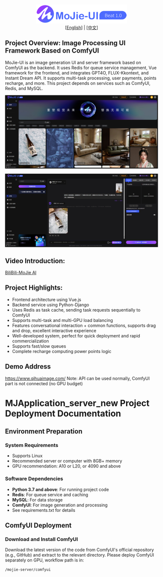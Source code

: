 <div align="center">
 <img src="logo-beat-DcLpLPoHx.png" />
</div>

<div align="center">
[<a href="readme_en.md">English</a>] | [<a href="readme.md">中文</a>]
</div>

## Project Overview: Image Processing UI Framework Based on ComfyUI
MoJie-UI is an image generation UI and server framework based on ComfyUI as the backend. It uses Redis for queue service management, Vue framework for the frontend, and integrates GPT4O, FLUX-Kkontext, and Instant Dream API. It supports multi-task processing, user payments, points recharge, and more. This project depends on services such as ComfyUI, Redis, and MySQL.

![index-image.png](index-image.png)

![duih-image.png](duih-image.png)

## Video Introduction:
[BiliBili-MoJie AI](https://space.bilibili.com/483532108)

## Project Highlights:
- Frontend architecture using Vue.js
- Backend service using Python-Django
- Uses Redis as task cache, sending task requests sequentially to ComfyUI
- Supports multi-task and multi-GPU load balancing
- Features conversational interaction + common functions, supports drag and drop, excellent interactive experience
- Well-developed system, perfect for quick deployment and rapid commercialization
- Supports fast/slow queues
- Complete recharge computing power points logic

## Demo Address
https://www.qihuaimage.com/
Note: API can be used normally, ComfyUI part is not connected (no GPU budget)

# MJApplication_server_new Project Deployment Documentation

## Environment Preparation
### System Requirements
- Supports Linux
- Recommended server or computer with 8GB+ memory
- GPU recommendation: A10 or L20, or 4090 and above

### Software Dependencies
- **Python 3.7 and above**: For running project code
- **Redis**: For queue service and caching
- **MySQL**: For data storage
- **ComfyUI**: For image generation and processing
- See requirements.txt for details

## ComfyUI Deployment
### Download and Install ComfyUI
Download the latest version of the code from ComfyUI's official repository (e.g., GitHub) and extract to the relevant directory.
Please deploy ComfyUI separately on GPU, workflow path is in:
```bash
/mojie-server/comfyui